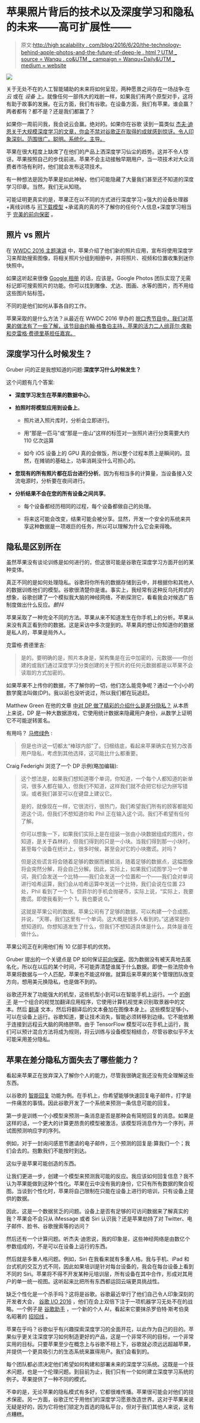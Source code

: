 # 苹果照片背后的技术以及深度学习和隐私的未来——高可扩展性——

> 原文:[http://high scalability . com/blog/2016/6/20/the-technology-behind-apple-photos-and-the-future-of-deep-le . html？UTM _ source = Wanqu . co&UTM _ campaign = Wanqu+Daily&UTM _ medium = website](http://highscalability.com/blog/2016/6/20/the-technology-behind-apple-photos-and-the-future-of-deep-le.html?utm_source=wanqu.co&utm_campaign=Wanqu+Daily&utm_medium=website)

![](../Images/1160d5593c06609b6d2581934cabfbb3.png)

关于无处不在的人工智能辅助的未来将如何呈现，两种愿景之间存在一场战争:在 *云* 或在 *设备* 上。就像任何一部伟大的戏剧一样，如果我们有两个原型对手，这将有助于故事的发展。在云方面，我们有谷歌。在设备方面，我们有苹果。谁会赢？两者都有？都不是？还是我们都赢了？

如果你一周前问我，我会说云会赢。绝对的。如果你在谷歌 读到一篇类似 [杰夫·迪恩关于大规模深度学习的文章，你会不禁对谷歌正在取得的成就感到惊讶。令人印象深刻。范围很广。聪明。系统化。主导。](http://highscalability.com/blog/2016/3/16/jeff-dean-on-large-scale-deep-learning-at-google.html)

苹果在很大程度上缺席了在他们的产品上洒深度学习仙尘的趋势。这并不令人惊讶。苹果按照自己的步伐前进。苹果不会主动接触早期用户，当一项技术对大众消费者市场有利时，他们就会发布这项技术。

有一种想法是因为苹果是如此神秘，他们可能隐藏了大量我们甚至还不知道的深度学习印章。当然，我们无从知晓。

可能证明更真实的是，苹果正在以不同的方式进行深度学习:[](https://en.wikipedia.org/wiki/Differential_privacy)+强大的设备处理器+离线训练与 [可下载模型](https://research.googleblog.com/2015/07/how-google-translate-squeezes-deep.html) +承诺真的真的不了解你的任何个人信息+深度学习相当于 [完美的前向保密](https://en.wikipedia.org/wiki/Forward_secrecy) 。

## 照片 vs 照片

在 [WWDC 2016 主题演讲](https://developer.apple.com/videos/play/wwdc2016/101/) 中，苹果介绍了他们新的照片应用，宣布将使用深度学习来帮助搜索图像，将相关照片分组到相册中，并将照片、视频和位置收集到迷你快照中。

如果这听起来很像 [Google 相册](https://photos.google.com/) 的话，应该是。Google Photos 团队实现了无需标记即可搜索照片的功能。你可以找到雕像、尤达、图画、水等的图片，而不用给这些图片贴标签。

不同的是他们如何从事各自的工作。

苹果采取的是什么方法？从最近在 WWDC 2016 举办的 [脱口秀节目中，我们对苹果的做法有了一些了解，该节目由约翰·格鲁伯主持，苹果的活力二人组菲尔·席勒和克雷格·费德里基担任嘉宾。](http://daringfireball.net/thetalkshow/2016/06/17/ep-158)

## 深度学习什么时候发生？

Gruber 问的正是我想知道的问题:**深度学习什么时候发生？**

这个问题有几个答案:

*   **深度学习发生在苹果的数据中心**。

*   **拍照时将模型应用到设备上**。

    *   照片进入照片库时，分析会立即进行。

    *   用“那是一匹马”或“那是一座山”这样的标签对一张照片进行分类需要大约 110 亿次运算

    *   如今 iOS 设备上的 GPU 真的会做饭，所以整个过程本质上是瞬间的。显然，在摊销的基础上，功率消耗没什么可担心的。

*   **您现有的所有照片都在后台进行分析**。因为有相当多的计算量，当设备接入交流电源时，分析要在夜间进行。

*   **分析结果不会在您的所有设备之间共享**。

    *   每个设备都经历相同的过程，每个设备都做自己的处理。

    *   将来这可能会改变，结果可能会被分享。显然，开发一个安全的系统来共享这种数据是一项艰巨的任务，所以可以理解为什么它会来得晚。

## 隐私是区别所在

虽然苹果没有谈论训练是如何进行的，但这很可能是谷歌在深度学习方面开创的某种变体。

真正不同的是如何处理隐私。谷歌将你所有的数据存储到云中，并根据你和其他人的数据训练他们的模型。谷歌很清楚你是谁。事实上，我经常有这种反乌托邦式的想象，谷歌创建了一个模拟我大脑的神经网络，不断探测它，看看我会对候选广告制度做出什么反应。*颤抖*

苹果采取了一种完全不同的方法。苹果从来不知道发生在你手机上的分析。苹果从来没有真正看到你的数据。这是采访中多次提到的。苹果真的想让你知道你的数据是私人的，苹果是局外人。

克雷格·费德里吉:

> 是的。要明确的是，照片本身是，架构集是在云中加密的，元数据——你创建的或我们通过深度学习分类创建的关于照片的任何元数据都是以苹果不会读取的方式加密的。

如果苹果不上传你的数据，不了解你的一切，他们怎么能竞争呢？通过一个小小的数学魔法叫做[](https://en.wikipedia.org/wiki/Differential_privacy)(DP)。我以前也没听说过，所以我们都在玩追赶。

Matthew Green 在他的文章 [中对 DP 做了精彩的介绍什么是差分隐私？](http://blog.cryptographyengineering.com/2016/06/what-is-differential-privacy.html) 从本质上来说，DP 是一种大数据游戏，它使用统计数据来隐藏用户身份，从数学上证明它不可能逆转匿名。

有用吗？ [马修绿色](http://blog.cryptographyengineering.com/2016/06/what-is-differential-privacy.html) :

> 但是也许这一切都太“棒球内部”了。归根结底，看起来苹果确实在努力改善用户隐私，考虑到其他选择，这可能比什么都重要。

Craig Federighi 浏览了一个 DP 示例(略加编辑):

> 这个想法是，如果我们想知道哪个单词，你知道，一个每个人都知道的新单词，很多人都在输入，但我们不知道，这样我们就不会把它标记为拼写错误。或者我们甚至可以在键盘上建议它。
> 
> 是的，就像现在一样，它很流行，很热门，我们希望我们所有的顾客都能知道这个词，但我们不想知道你和 Phil 正在输入这个词。我们不希望有任何了解。
> 
> 你可以想象一下，如果我们实际上是在组装一张由小块数据组成的图片，你知道，是关于森林的，但我们得到的只是一小块。当我们得到那一小块时，甚至每个设备在统计上，很多时候，甚至会对它的小块撒谎。对吗？
> 
> 但是这些谎言将会随着足够的数据而被抵消，随着足够的数据点，这幅图像将会突然分解，将会自己分解。因此，实际上，如果我们试图学习一个单词，我们会发送一个比特——我们会发送一个位置和一个——我们会对单词进行哈希运算，我们会从哈希运算中发送一个比特，我们会说在位置 23 处，Phil 看到了一个 1。但菲尔的手机会抛硬币，实际上说，“实际上，我要撒谎。即使我看到一个 1，我也要说 0。”
> 
> 这就是苹果公司的数据。苹果公司有了足够的数据，可以构建一个合成图，并说，“天哪，我们这里有一个单词。这大概是很多人看到的。”这通常是你想知道的。你想知道发生了什么，但我们不想知道具体是什么，具体是谁在做什么。

苹果公司正在利用他们有 10 亿部手机的优势。

Gruber 提出的一个关键点是 DP 如何保证[前向保密](https://en.wikipedia.org/wiki/Forward_secrecy)。因为数据没有被天真地去匿名化，所以在以后的某个时间，不可能弄清楚谁属于什么数据。即使一些法院命令苹果将数据与一个人匹配，苹果也不能这样做。就算后来苹果的某个管理团队改变方向，想用美元换隐私，也是做不到的。

谷歌还开发了功能强大的机型，这些机型小到可以在智能手机上运行。一个 [的例子](http://highscalability.com/blog/2016/3/16/jeff-dean-on-large-scale-deep-learning-at-google.html) 是一个组合的视觉加翻译应用程序，它使用计算机视觉来识别取景器中的文本。然后 [翻译](https://research.googleblog.com/2015/07/how-google-translate-squeezes-deep.html) 文本，然后将翻译后的文本叠加在图像本身上。这些模型足够小，可以在设备上运行。谷歌知道，要让技术消失，智能必须转移到边缘。它不能依赖于连接到远程云大脑的网络脐带。由于 TensorFlow 模型可以在手机上运行，我们可以预计混合方法将成为规则，将云训练与设备模型相结合，尽管谷歌似乎不太可能采用差分隐私。

## 苹果在差分隐私方面失去了哪些能力？

看起来苹果正在放弃深入了解你个人的能力，尽管我很确定我还没有完全理解这些东西。

以谷歌的 [智能回复](http://googleresearch.blogspot.com/2015/11/computer-respond-to-this-email.html) 功能为例。在手机上，你希望能够快速回复电子邮件，打字是一件痛苦的事情。因此谷歌开发了一个系统来预测一条信息可能的回复。

第一步是训练一个小模型来预测一条消息是否是那种会有简短回复的消息。如果是这样的话，一个更大的计算更昂贵的模型被激活，该模型将消息作为一个序列，并试图预测响应字的序列。

例如，对于一封询问感恩节邀请的电子邮件，三个预测的回复是:算我们一个；我们会去的。抱歉我们不能按时到达。

这似乎是苹果可能创造的东西。

让我们更进一步，创建一个模型来预测我可能的反应。我应该如何回复信息？我不认为苹果能做到这种个性化。苹果在云中没有我的身份，它只有所有数据的聚合视图。当谈到个性化时，苹果将自己限制在只能在设备上进行的培训，只有设备上提供的数据。

因此，这是一个数据贫乏的问题。设备上是否有足够的可访问数据来了解真实的我？苹果会不会只从 iMessage 或者 Siri 认识我？还是苹果劫持了对 Twitter、电子邮件、脸书、谷歌搜索等的访问？

然后还有一个计算问题。听杰夫·迪恩说，我的印象是，这些神经网络是由数亿个参数组成的，不是可以在设备上运行的东西。

然后就是多重人格问题。例如，Siri 在我看来就有多重人格。我与手机、iPad 和台式机的交互方式不同，因此如果培训是针对每台设备的，我会在每台设备上看到不同的 Siri。苹果将不得不开发某种元培训层，所有设备在其中合作，形成对其用户的单一统一视图。这听起来比把所有东西都运回云端更具挑战性。

缺乏个性化是一个杀手吗？这将是谷歌。谷歌最近举行了他们自己令人印象深刻的开发者大会， [谷歌 I/O 2016](https://events.google.com/io2016/) ，他们在会上双倍下注于一项机器学习无处不在的战略。一个例子是 [谷歌助手](https://techcrunch.com/2016/05/18/google-unveils-google-assistant-a-big-upgrade-to-google-now/) ，一个新的个人 AI，看起来它要抹杀罗伯特·斯考伯臭名昭著的 [招招线](http://thenextweb.com/video/2012/04/28/robert-scoble-on-the-startups-that-cross-the-freaky-line-at-tnw2012-video) 。

苹果在乎吗？谷歌似乎有兴趣探索深度学习的全面开花，以此作为自己的目的。苹果似乎更关注深度学习如何制造更好的产品，这是一个非常不同的目标，一个非常实用的目标。只要苹果至少在概念上与谷歌不相上下，谷歌就必须远远超越苹果，并提供一个更具吸引力的生态系统来赢得用户。我们会看到的。

每个团队都必须决定他们希望如何构建和部署未来的深度学习系统。这既是一个技术问题，也是一个伦理问题。到目前为止，我们只有一个如何建立深度学习系统的例子。苹果提供了一种不同的模式。

不幸的是，无论苹果的隐私模式有多好，它都很难传播。苹果很可能会对他们的技术保密。另一方面，谷歌正忙于用他们的深度学习愿景改造世界。这对于苹果来说无疑是好的，因为它将他们锁定为首选的隐私平台，但对于我们其他人来说，这有点糟糕。